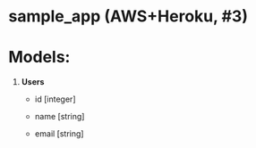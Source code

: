 # sample_app (AWS+Heroku, #3)

#     Models: 

1. **Users**

     - id    [integer]

     - name  [string]

     - email [string]